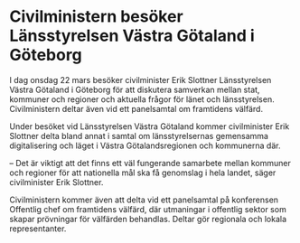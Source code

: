 # Civilministern besöker Länsstyrelsen Västra Götaland i Göteborg

I dag onsdag 22 mars besöker civilminister Erik Slottner Länsstyrelsen Västra Götaland i Göteborg för att diskutera samverkan mellan stat, kommuner och regioner och aktuella frågor för länet och länsstyrelsen. Civilministern deltar även vid ett panelsamtal om framtidens välfärd.

Under besöket vid Länsstyrelsen Västra Götaland kommer civilminister Erik Slottner delta bland annat i samtal om länsstyrelsernas gemensamma digitalisering och läget i Västra Götalandsregionen och kommunerna där.

– Det är viktigt att det finns ett väl fungerande samarbete mellan kommuner och regioner för att nationella mål ska få genomslag i hela landet, säger civilminister Erik Slottner.

Civilministern kommer även att delta vid ett panelsamtal på konferensen Offentlig chef om framtidens välfärd, där utmaningar i offentlig sektor som skapar prövningar för välfärden behandlas. Deltar gör regionala och lokala representanter.
